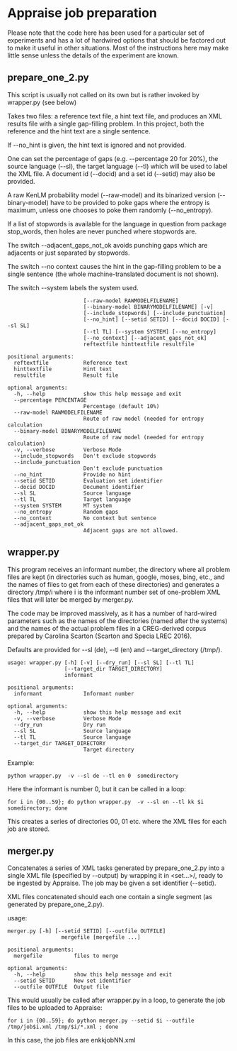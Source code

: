 # Appraise job preparation

Please note that the code here has been used for a particular set of experiments and has a lot of hardwired options that should be factored out to make it useful in other situations. Most of the instructions here may make little sense unless the details of the experiment are known.

## prepare_one_2.py

This script is usually not called on its own but is rather invoked by wrapper.py (see below)

Takes two files: a reference text file, a hint text file, and produces an XML results file with a single gap-filling problem. In this project, both the reference and the hint text are a single sentence.

If --no_hint is given, the hint text is ignored and not provided.

One can set the percentage of gaps (e.g.  --percentage 20 for 20%), the source language (--sl), the target language (--tl) which will be used to label the XML file. A document id (--docid)  and a set id (--setid) may also be  provided.

A raw KenLM probability model (--raw-model) and its binarized version (--binary-model) have to be provided to poke gaps where the entropy is maximum, unless one chooses to poke them randomly (--no_entropy).

If a list of stopwords is available for the language in question from package stop_words, then holes are never punched where stopwords are. 

The switch --adjacent_gaps_not_ok avoids punching gaps which are adjacents or just separated by stopwords.

The switch --no context causes the hint in the gap-filling problem to be a single sentence (the whole machine-translated document is not shown).

The switch --system labels the system used.


```usage: prepare_one_2.py [-h] [--percentage PERCENTAGE]
                        [--raw-model RAWMODELFILENAME]
                        [--binary-model BINARYMODELFILENAME] [-v]
                        [--include_stopwords] [--include_punctuation]
                        [--no_hint] [--setid SETID] [--docid DOCID] [--sl SL]
                        [--tl TL] [--system SYSTEM] [--no_entropy]
                        [--no_context] [--adjacent_gaps_not_ok]
                        reftextfile hinttextfile resultfile

positional arguments:
  reftextfile           Reference text
  hinttextfile          Hint text
  resultfile            Result file

optional arguments:
  -h, --help            show this help message and exit
  --percentage PERCENTAGE
                        Percentage (default 10%)
  --raw-model RAWMODELFILENAME
                        Route of raw model (needed for entropy calculation
  --binary-model BINARYMODELFILENAME
                        Route of raw model (needed for entropy calculation)
  -v, --verbose         Verbose Mode
  --include_stopwords   Don't exclude stopwords
  --include_punctuation
                        Don't exclude punctuation
  --no_hint             Provide no hint
  --setid SETID         Evaluation set identifier
  --docid DOCID         Document identifier
  --sl SL               Source language
  --tl TL               Target language
  --system SYSTEM       MT system
  --no_entropy          Random gaps
  --no_context          No context but sentence
  --adjacent_gaps_not_ok
                        Adjacent gaps are not allowed.
``` 

## wrapper.py

This program receives an informant number, the directory where all problem files are kept  (in directories
such as human, google, moses, bing, etc., and the names of files to get from each of these directories) and generates
a directory /tmp/i where i is the informant number set of one-problem XML files that will later be merged by merger.py.

The code may be improved massively, as it has a number of hard-wired parameters such as the names of the directories (named after the systems) and the names of the actual problem files in a CREG-derived corpus prepared by Carolina Scarton (Scarton and Specia LREC 2016).

Defaults are provided for --sl (de), --tl (en) and --target_directory (/tmp/).


```
usage: wrapper.py [-h] [-v] [--dry_run] [--sl SL] [--tl TL]
                  [--target_dir TARGET_DIRECTORY]
                  informant

positional arguments:
  informant             Informant number

optional arguments:
  -h, --help            show this help message and exit
  -v, --verbose         Verbose Mode
  --dry_run             Dry run
  --sl SL               Source language
  --tl TL               Source language
  --target_dir TARGET_DIRECTORY
                        Target directory
```

Example:

```
python wrapper.py  -v --sl de --tl en 0  somedirectory
```
Here the informant is number 0, but it can be called in a loop:
```
for i in {00..59}; do python wrapper.py  -v --sl en --tl kk $i somedirectory; done
```
This creates a series of directories 00, 01 etc. where the XML files for each job are stored.

## merger.py 

Concatenates a series of XML tasks generated by prepare_one_2.py into a single XML file (specified by --output) by wrapping it in <set...>/</set>, ready to be ingested by Appraise. The job may be given a set identifier (--setid).

XML files concatenated should each one contain a single segment (as generated by prepare_one_2.py).

usage: 

```
merger.py [-h] [--setid SETID] [--outfile OUTFILE]
                 mergefile [mergefile ...]

positional arguments:
  mergefile          files to merge

optional arguments:
  -h, --help         show this help message and exit
  --setid SETID      New set identifier
  --outfile OUTFILE  Output file
```

This would usually be called after wrapper.py in a loop, to generate the job files to be uploaded to Appraise:

```
for i in {00..59}; do python merger.py --setid $i --outfile /tmp/job$i.xml /tmp/$i/*.xml ; done
```
In this case, the job files are enkkjobNN.xml 

